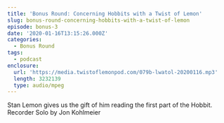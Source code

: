 ```yaml
---
title: 'Bonus Round: Concerning Hobbits with a Twist of Lemon'
slug: bonus-round-concerning-hobbits-with-a-twist-of-lemon
episode: bonus-3
date: '2020-01-16T13:15:26.000Z'
categories:
  - Bonus Round
tags:
  - podcast
enclosure:
  url: 'https://media.twistoflemonpod.com/079b-lwatol-20200116.mp3'
  length: 3232139
  type: audio/mpeg
---
```


Stan Lemon gives us the gift of him reading the first part of the Hobbit. Recorder Solo by Jon Kohlmeier
